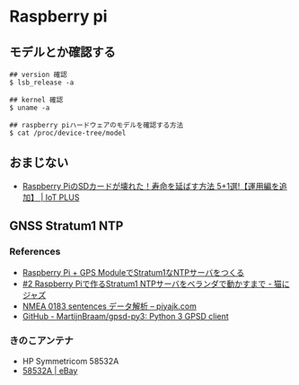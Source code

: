 # Raspberry pi

## モデルとか確認する
```
## version 確認
$ lsb_release -a

## kernel 確認
$ uname -a

## raspberry piハードウェアのモデルを確認する方法
$ cat /proc/device-tree/model
```

## おまじない
- [Raspberry PiのSDカードが壊れた！寿命を延ばす方法 5+1選!【運用編を追加】 | IoT PLUS](https://iot-plus.net/make/raspi/extend-sdcard-lifetime-5plus1/)

## GNSS Stratum1 NTP

### References
- [Raspberry Pi + GPS ModuleでStratum1なNTPサーバをつくる](tech/raspintp.md)
- [#2 Raspberry Piで作るStratum1 NTPサーバをベランダで動かすまで - 猫にジャズ](https://notchi.hatenablog.jp/entry/2019/05/06/165659)
- [NMEA 0183 sentences データ解析 – piyajk.com](https://piyajk.com/archives/302)
- [GitHub - MartijnBraam/gpsd-py3: Python 3 GPSD client](https://github.com/MartijnBraam/gpsd-py3)

### きのこアンテナ
- HP Symmetricom 58532A
- [58532A | eBay](https://www.ebay.com/sch/i.html?_from=R40&_trksid=m570.l1313&_nkw=58532A&_sacat=0&LH_TitleDesc=0&_osacat=0&_odkw=symmetricom+58532A&LH_TitleDesc=0)